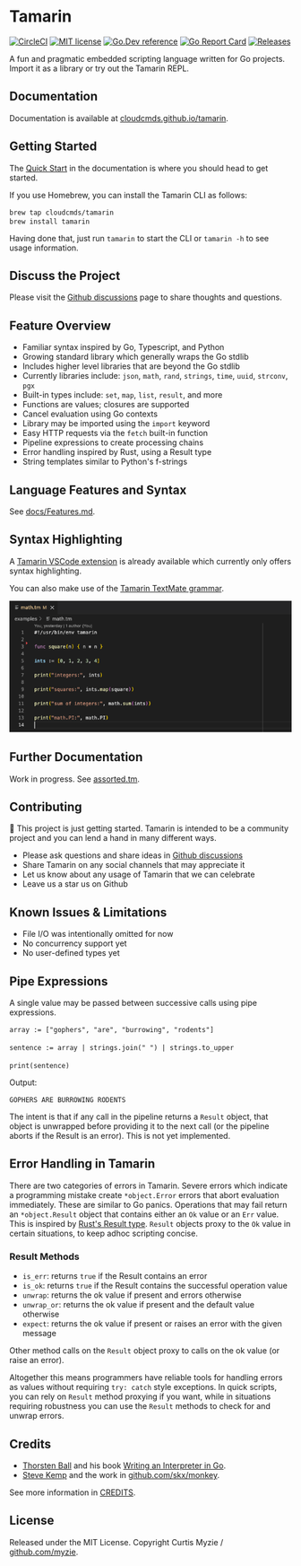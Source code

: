 # Tamarin

[![CircleCI](https://dl.circleci.com/status-badge/img/gh/cloudcmds/tamarin/tree/main.svg?style=svg)](https://dl.circleci.com/status-badge/redirect/gh/cloudcmds/tamarin/tree/main)
[![MIT license](https://img.shields.io/badge/license-MIT-brightgreen.svg)](https://opensource.org/licenses/MIT)
[![Go.Dev reference](https://img.shields.io/badge/go.dev-reference-blue?logo=go&logoColor=white)](https://pkg.go.dev/github.com/cloudcmds/tamarin)
[![Go Report Card](https://goreportcard.com/badge/github.com/cloudcmds/tamarin?style=flat-square)](https://goreportcard.com/report/github.com/cloudcmds/tamarin)
[![Releases](https://img.shields.io/github/release/cloudcmds/tamarin/all.svg?style=flat-square)](https://github.com/cloudcmds/tamarin/releases)

A fun and pragmatic embedded scripting language written for Go projects.
Import it as a library or try out the Tamarin REPL.

## Documentation

Documentation is available at [cloudcmds.github.io/tamarin](https://cloudcmds.github.io/tamarin/).

## Getting Started

The [Quick Start](https://cloudcmds.github.io/tamarin/quick-start/) in the documentation
is where you should head to get started.

If you use Homebrew, you can install the Tamarin CLI as follows:

```
brew tap cloudcmds/tamarin
brew install tamarin
```

Having done that, just run `tamarin` to start the CLI or `tamarin -h` to see
usage information.

## Discuss the Project

Please visit the [Github discussions](https://github.com/cloudcmds/tamarin/discussions)
page to share thoughts and questions.

## Feature Overview

- Familiar syntax inspired by Go, Typescript, and Python
- Growing standard library which generally wraps the Go stdlib
- Includes higher level libraries that are beyond the Go stdlib
- Currently libraries include: `json`, `math`, `rand`, `strings`, `time`, `uuid`, `strconv`, `pgx`
- Built-in types include: `set`, `map`, `list`, `result`, and more
- Functions are values; closures are supported
- Cancel evaluation using Go contexts
- Library may be imported using the `import` keyword
- Easy HTTP requests via the `fetch` built-in function
- Pipeline expressions to create processing chains
- Error handling inspired by Rust, using a Result type
- String templates similar to Python's f-strings

## Language Features and Syntax

See [docs/Features.md](./docs/Features.md).

## Syntax Highlighting

A [Tamarin VSCode extension](https://marketplace.visualstudio.com/items?itemName=CurtisMyzie.tamarin-language)
is already available which currently only offers syntax highlighting.

You can also make use of the [Tamarin TextMate grammar](./vscode/syntaxes/tamarin.grammar.json).

![](docs/assets/syntax-highlighting.png?raw=true)

## Further Documentation

Work in progress. See [assorted.tm](./examples/assorted.tm).

## Contributing

🎉 This project is just getting started. Tamarin is intended to be a community
project and you can lend a hand in many different ways.

- Please ask questions and share ideas in [Github discussions](https://github.com/cloudcmds/tamarin/discussions)
- Share Tamarin on any social channels that may appreciate it
- Let us know about any usage of Tamarin that we can celebrate
- Leave us a star us on Github

## Known Issues & Limitations

- File I/O was intentionally omitted for now
- No concurrency support yet
- No user-defined types yet

## Pipe Expressions

A single value may be passed between successive calls using pipe expressions.

```
array := ["gophers", "are", "burrowing", "rodents"]

sentence := array | strings.join(" ") | strings.to_upper

print(sentence)
```

Output:

```
GOPHERS ARE BURROWING RODENTS
```

The intent is that if any call in the pipeline returns a `Result` object, that
object is unwrapped before providing it to the next call (or the pipeline aborts
if the Result is an error). This is not yet implemented.

## Error Handling in Tamarin

There are two categories of errors in Tamarin. Severe errors which indicate a programming mistake
create `*object.Error` errors that abort evaluation immediately. These are similar to Go panics.
Operations that may fail return an `*object.Result` object that contains either an `Ok` value or
an `Err` value. This is inspired by [Rust's Result type](https://doc.rust-lang.org/std/result/).
`Result` objects proxy to the `Ok` value in certain situations, to keep adhoc scripting concise.

### Result Methods

- `is_err`: returns `true` if the Result contains an error
- `is_ok`: returns `true` if the Result contains the successful operation value
- `unwrap`: returns the ok value if present and errors otherwise
- `unwrap_or`: returns the ok value if present and the default value otherwise
- `expect`: returns the ok value if present or raises an error with the given message

Other method calls on the `Result` object proxy to calls on the ok value (or
raise an error).

Altogether this means programmers have reliable tools for handling errors as
values without requiring `try: catch` style exceptions. In quick scripts, you
can rely on `Result` method proxying if you want, while in situations requiring
robustness you can use the `Result` methods to check for and unwrap errors.

## Credits

- [Thorsten Ball](https://github.com/mrnugget) and his book [Writing an Interpreter in Go](https://interpreterbook.com/).
- [Steve Kemp](https://github.com/skx) and the work in [github.com/skx/monkey](https://github.com/skx/monkey).

See more information in [CREDITS](./CREDITS).

## License

Released under the MIT License. Copyright Curtis Myzie / [github.com/myzie](https://github.com/myzie).
